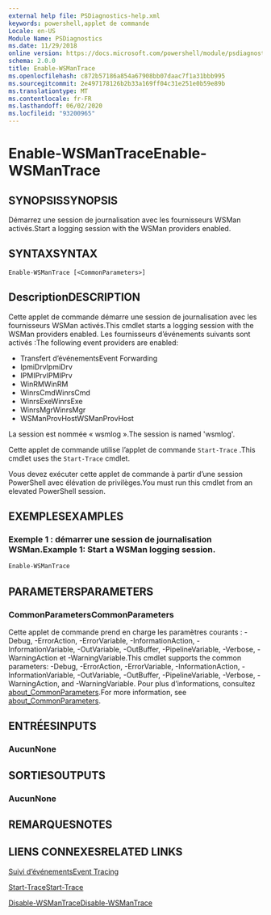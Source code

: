 ```yaml
---
external help file: PSDiagnostics-help.xml
keywords: powershell,applet de commande
Locale: en-US
Module Name: PSDiagnostics
ms.date: 11/29/2018
online version: https://docs.microsoft.com/powershell/module/psdiagnostics/enable-wsmantrace?view=powershell-7&WT.mc_id=ps-gethelp
schema: 2.0.0
title: Enable-WSManTrace
ms.openlocfilehash: c872b57186a854a67908bb07daac7f1a31bbb995
ms.sourcegitcommit: 2e497178126b2b33a169ff04c31e251e0b59e89b
ms.translationtype: MT
ms.contentlocale: fr-FR
ms.lasthandoff: 06/02/2020
ms.locfileid: "93200965"
---
```

# <span data-ttu-id="b0159-103">Enable-WSManTrace</span><span class="sxs-lookup"><span data-stu-id="b0159-103">Enable-WSManTrace</span></span>

## <span data-ttu-id="b0159-104">SYNOPSIS</span><span class="sxs-lookup"><span data-stu-id="b0159-104">SYNOPSIS</span></span>
<span data-ttu-id="b0159-105">Démarrez une session de journalisation avec les fournisseurs WSMan activés.</span><span class="sxs-lookup"><span data-stu-id="b0159-105">Start a logging session with the WSMan providers enabled.</span></span>

## <span data-ttu-id="b0159-106">SYNTAX</span><span class="sxs-lookup"><span data-stu-id="b0159-106">SYNTAX</span></span>

```
Enable-WSManTrace [<CommonParameters>]
```

## <span data-ttu-id="b0159-107">Description</span><span class="sxs-lookup"><span data-stu-id="b0159-107">DESCRIPTION</span></span>
<span data-ttu-id="b0159-108">Cette applet de commande démarre une session de journalisation avec les fournisseurs WSMan activés.</span><span class="sxs-lookup"><span data-stu-id="b0159-108">This cmdlet starts a logging session with the WSMan providers enabled.</span></span> <span data-ttu-id="b0159-109">Les fournisseurs d’événements suivants sont activés :</span><span class="sxs-lookup"><span data-stu-id="b0159-109">The following event providers are enabled:</span></span>

- <span data-ttu-id="b0159-110">Transfert d’événements</span><span class="sxs-lookup"><span data-stu-id="b0159-110">Event Forwarding</span></span>
- <span data-ttu-id="b0159-111">IpmiDrv</span><span class="sxs-lookup"><span data-stu-id="b0159-111">IpmiDrv</span></span>
- <span data-ttu-id="b0159-112">IPMIPrv</span><span class="sxs-lookup"><span data-stu-id="b0159-112">IPMIPrv</span></span>
- <span data-ttu-id="b0159-113">WinRM</span><span class="sxs-lookup"><span data-stu-id="b0159-113">WinRM</span></span>
- <span data-ttu-id="b0159-114">WinrsCmd</span><span class="sxs-lookup"><span data-stu-id="b0159-114">WinrsCmd</span></span>
- <span data-ttu-id="b0159-115">WinrsExe</span><span class="sxs-lookup"><span data-stu-id="b0159-115">WinrsExe</span></span>
- <span data-ttu-id="b0159-116">WinrsMgr</span><span class="sxs-lookup"><span data-stu-id="b0159-116">WinrsMgr</span></span>
- <span data-ttu-id="b0159-117">WSManProvHost</span><span class="sxs-lookup"><span data-stu-id="b0159-117">WSManProvHost</span></span>

<span data-ttu-id="b0159-118">La session est nommée « wsmlog ».</span><span class="sxs-lookup"><span data-stu-id="b0159-118">The session is named 'wsmlog'.</span></span>

<span data-ttu-id="b0159-119">Cette applet de commande utilise l’applet de commande `Start-Trace` .</span><span class="sxs-lookup"><span data-stu-id="b0159-119">This cmdlet uses the `Start-Trace` cmdlet.</span></span>

<span data-ttu-id="b0159-120">Vous devez exécuter cette applet de commande à partir d’une session PowerShell avec élévation de privilèges.</span><span class="sxs-lookup"><span data-stu-id="b0159-120">You must run this cmdlet from an elevated PowerShell session.</span></span>

## <span data-ttu-id="b0159-121">EXEMPLES</span><span class="sxs-lookup"><span data-stu-id="b0159-121">EXAMPLES</span></span>

### <span data-ttu-id="b0159-122">Exemple 1 : démarrer une session de journalisation WSMan.</span><span class="sxs-lookup"><span data-stu-id="b0159-122">Example 1: Start a WSMan logging session.</span></span>

```powershell
Enable-WSManTrace
```

## <span data-ttu-id="b0159-123">PARAMETERS</span><span class="sxs-lookup"><span data-stu-id="b0159-123">PARAMETERS</span></span>

### <span data-ttu-id="b0159-124">CommonParameters</span><span class="sxs-lookup"><span data-stu-id="b0159-124">CommonParameters</span></span>

<span data-ttu-id="b0159-125">Cette applet de commande prend en charge les paramètres courants : -Debug, -ErrorAction, -ErrorVariable, -InformationAction, -InformationVariable, -OutVariable, -OutBuffer, -PipelineVariable, -Verbose, -WarningAction et -WarningVariable.</span><span class="sxs-lookup"><span data-stu-id="b0159-125">This cmdlet supports the common parameters: -Debug, -ErrorAction, -ErrorVariable, -InformationAction, -InformationVariable, -OutVariable, -OutBuffer, -PipelineVariable, -Verbose, -WarningAction, and -WarningVariable.</span></span> <span data-ttu-id="b0159-126">Pour plus d’informations, consultez [about_CommonParameters](https://go.microsoft.com/fwlink/?LinkID=113216).</span><span class="sxs-lookup"><span data-stu-id="b0159-126">For more information, see [about_CommonParameters](https://go.microsoft.com/fwlink/?LinkID=113216).</span></span>

## <span data-ttu-id="b0159-127">ENTRÉES</span><span class="sxs-lookup"><span data-stu-id="b0159-127">INPUTS</span></span>

### <span data-ttu-id="b0159-128">Aucun</span><span class="sxs-lookup"><span data-stu-id="b0159-128">None</span></span>

## <span data-ttu-id="b0159-129">SORTIES</span><span class="sxs-lookup"><span data-stu-id="b0159-129">OUTPUTS</span></span>

### <span data-ttu-id="b0159-130">Aucun</span><span class="sxs-lookup"><span data-stu-id="b0159-130">None</span></span>

## <span data-ttu-id="b0159-131">REMARQUES</span><span class="sxs-lookup"><span data-stu-id="b0159-131">NOTES</span></span>

## <span data-ttu-id="b0159-132">LIENS CONNEXES</span><span class="sxs-lookup"><span data-stu-id="b0159-132">RELATED LINKS</span></span>

[<span data-ttu-id="b0159-133">Suivi d’événements</span><span class="sxs-lookup"><span data-stu-id="b0159-133">Event Tracing</span></span>](/windows/desktop/ETW/event-tracing-portal)

[<span data-ttu-id="b0159-134">Start-Trace</span><span class="sxs-lookup"><span data-stu-id="b0159-134">Start-Trace</span></span>](start-trace.md)

[<span data-ttu-id="b0159-135">Disable-WSManTrace</span><span class="sxs-lookup"><span data-stu-id="b0159-135">Disable-WSManTrace</span></span>](Disable-WSManTrace.md)
